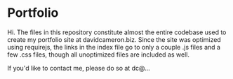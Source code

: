 Portfolio
=========

Hi. The files in this repository constitute almost the entire codebase used to create my portfolio site at davidcameron.biz. Since the site was optimized using requirejs, the links in the index file go to only a couple .js files and a few .css files, though all unoptimized files are included as well.

If you'd like to contact me, please do so at dc@...
